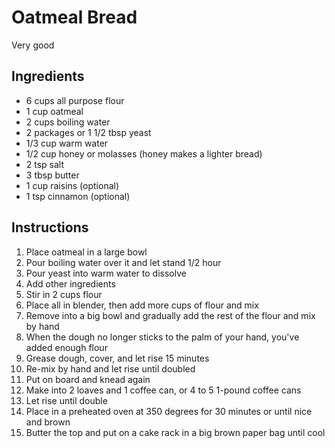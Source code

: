 # Oatmeal Bread

Very good

## Ingredients

- 6 cups all purpose flour
- 1 cup oatmeal
- 2 cups boiling water
- 2 packages or 1 1/2 tbsp yeast
- 1/3 cup warm water
- 1/2 cup honey or molasses (honey makes a lighter bread)
- 2 tsp salt
- 3 tbsp butter
- 1 cup raisins (optional)
- 1 tsp cinnamon (optional)

## Instructions

1. Place oatmeal in a large bowl
2. Pour boiling water over it and let stand 1/2 hour
3. Pour yeast into warm water to dissolve
4. Add other ingredients
5. Stir in 2 cups flour
6. Place all in blender, then add more cups of flour and mix
7. Remove into a big bowl and gradually add the rest of the flour and mix by hand
8. When the dough no longer sticks to the palm of your hand, you've added enough flour
9. Grease dough, cover, and let rise 15 minutes
10. Re-mix by hand and let rise until doubled
11. Put on board and knead again
12. Make into 2 loaves and 1 coffee can, or 4 to 5 1-pound coffee cans
13. Let rise until double
14. Place in a preheated oven at 350 degrees for 30 minutes or until nice and brown
15. Butter the top and put on a cake rack in a big brown paper bag until cool
